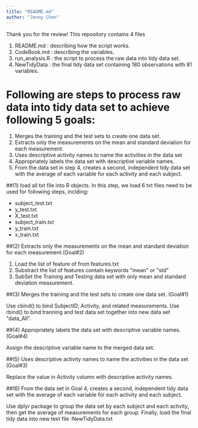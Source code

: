 ```yaml
---
title: "README.md"
author: "Jenny Chen"
---
```


Thank you for the review!
This repository contains 4 files

1. README.md      : describing how the script works.
2. CodeBook.md    : describing the variables.
3. run_analysis.R : the script to process the raw data into tidy data set.
4. NewTidyData    : the final tidy data set containing 180 observations with 81 variables.

# Following are steps to process raw data into tidy data set to achieve following 5 goals:

1. Merges the training and the test sets to create one data set.
2. Extracts only the measurements on the mean and standard deviation for each measurement. 
3. Uses descriptive activity names to name the activities in the data set
4. Appropriately labels the data set with descriptive variable names. 
5. From the data set in step 4, creates a second, independent tidy data set with the average of each variable for each activity and each subject.

##(1) load all txt file into R objects.
In this step, we load 6 txt files need to be used for following steps, inclding:
- subject_test.txt
- y_test.txt
- X_test.txt
- subject_train.txt
- y_train.txt
- x_train.txt


##(2) Extracts only the measurements on the mean and standard deviation for each measurement.(Goal#2)  

1. Load the list of feature of from features.txt
2. Substract the list of features contain keywords "mean" or "std"
3. SubSet the Training and Testing data set with only mean and standard deviation measurement.


##(3) Merges the training and the test sets to create one data set. (Goal#1)

Use cbind() to bind SubjectID, Activity, and related measurements.
Use rbind() to bind tranning and test data set together into new data set "data_All".


##(4) Appropriately labels the data set with descriptive variable names. (Goal#4)

Assign the descriptive variable name to the merged data set.


##(5) Uses descriptive activity names to name the activities in the data set (Goal#3)

Replace the value in Activity column with descriptive activity names.

##(6) From the data set in Goal 4, creates a second, independent tidy data set with the average of each variable for each activity and each subject.

Use dplyr package to group the data set by each subject and each activity, then get the average of measurements for each group.
Finally, load the final tidy data into new text file :NewTidyData.txt 

